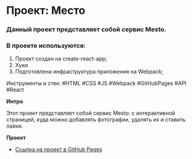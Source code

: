# Проект: Место

### Данный проект представляет собой сервис Mesto.

### В проекте используются:
1. Проект создан на create-react-app;
2. Хуки
3. Подготовлена инфраструктура приложения на Webpack;

Инструменты и стек: #HTML #CSS #JS #Webpack #GitHubPages #API #React

**Интро**

Этот проект представляет собой сервис Mesto: с интерактивной страницей, куда можно добавлять фотографии, удалять их и ставить лайки.

**Проект**

* [Ссылка на проект в GitHub Pages](https://Grantoom.github.io/mesto-react)